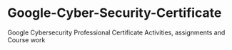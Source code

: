 # Google-Cyber-Security-Certificate
Google Cybersecurity Professional Certificate Activities, assignments and Course work
